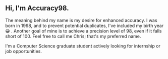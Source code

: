 ## Hi, I'm Accuracy98. 
The meaning behind my name is my desire for enhanced accuracy. I was born in 1998, and to prevent potential duplicates, I've included my birth year 😀 . Another goal of mine is to achieve a precision level of 98, even if it falls short of 100. Feel free to call me Chris; that's my preferred name.
  
I'm a Computer Science graduate student actively looking for internship or job opportunities.  

